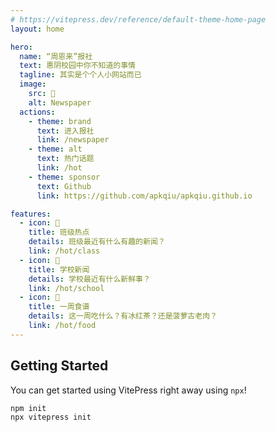 ```yaml
---
# https://vitepress.dev/reference/default-theme-home-page
layout: home

hero:
  name: “周恩来”报社
  text: 惠阴校园中你不知道的事情
  tagline: 其实是个个人小网站而已
  image:
    src: 📰
    alt: Newspaper
  actions:
    - theme: brand
      text: 进入报社
      link: /newspaper
    - theme: alt
      text: 热门话题
      link: /hot
    - theme: sponsor
      text: Github
      link: https://github.com/apkqiu/apkqiu.github.io

features:
  - icon: 📰
    title: 班级热点
    details: 班级最近有什么有趣的新闻？
    link: /hot/class
  - icon: 🏫
    title: 学校新闻
    details: 学校最近有什么新鲜事？
    link: /hot/school
  - icon: 🍴
    title: 一周食谱
    details: 这一周吃什么？有冰红茶？还是菠萝古老肉？
    link: /hot/food
---
```


## Getting Started

You can get started using VitePress right away using `npx`!

```sh
npm init
npx vitepress init
```
